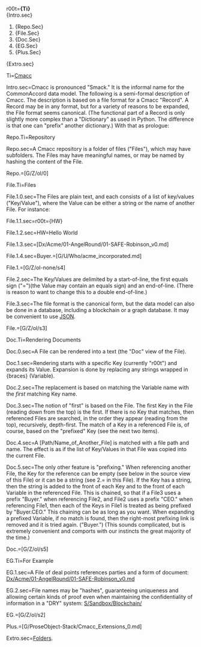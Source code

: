 r00t=<b>{Ti}</b><br>{Intro.sec}<ol><li>{Repo.Sec}<li>{File.Sec}<li>{Doc.Sec}<li>{EG.Sec}<li>{Plus.Sec}</ol>{Extro.sec}

Ti=<a href="i.php?v=d&f=OTF/ProseObject-Stack/Cmacc_0.md">Cmacc</a>

Intro.sec=Cmacc is pronounced "Smack."   It is the informal name for the CommonAccord data model.  The following is a semi-formal description of Cmacc.  The description is based on a file format for a Cmacc "Record".  A Record may be in any format, but for a variety of reasons to be expanded, the File format seems canonical.  (The functional part of a Record is only slightly more complex than a "Dictionary" as used in Python. The difference is that one can "prefix" another dictionary.) With that as prologue:

Repo.Ti=Repository

Repo.sec=A Cmacc repository is a folder of files ("Files"), which may have subfolders. The Files may have meaningful names, or may be named by hashing the content of the File.

Repo.=[G/Z/ol/0]

File.Ti=Files

File.1.0.sec=The Files are plain text, and each consists of a list of key/values ("Key/Value"), where the Value can be either a string or the name of another File.  For instance:

File.1.1.sec=r00t={HW}

File.1.2.sec=HW=Hello World

File.1.3.sec=[Dx/Acme/01-AngelRound/01-SAFE-Robinson_v0.md]

File.1.4.sec=Buyer.=[G/U/Who/acme_incorporated.md]
 
File.1.=[G/Z/ol-none/s4]

File.2.sec=The Key/Values are delimited by a start-of-line, the first equals sign ("=")(the Value may contain an equals sign) and an end-of-line.  (There is reason to want to change this to a double end-of-line.)

File.3.sec=The file format is the canonical form, but the data model can also be done in a database, including a blockchain or a graph database.  It may be convenient to use <a href="i.php?v=json&f=OTF/ProseObject-Stack/Cmacc_0.md">JSON</a>.  

File.=[G/Z/ol/s3]

Doc.Ti=Rendering Documents

Doc.0.sec=A File can be rendered into a text (the "Doc" view of the File).

Doc.1.sec=Rendering starts with a specific Key (currently "r00t") and expands its Value.  Expansion is done by replacing any strings wrapped in {braces} (Variable). 

Doc.2.sec=The replacement is based on matching the Variable name with the <i>first</i> matching Key name.

Doc.3.sec=The notion of "first" is based on the File.  The first Key in the File (reading down from the top) is the first.  If there is no Key that matches, then referenced Files are searched, in the order they appear (reading from the top), recursively, depth-first.  The match of a Key in a referenced File is, of course, based on the "prefixed" Key (see the next two items). 

Doc.4.sec=A [Path/Name_of_Another_File] is matched with a file path and name.  The effect is as if the list of Key/Values in that File was copied into the current File.

Doc.5.sec=The only other feature is "prefixing."  When referencing another File, the Key for the reference can be empty (see below in the source view of this File) or it can be a string (see 2.= in this File).  If the Key has a string, then the string is added to the front of each Key and to the front of each Variable in the referenced File.  This is chained, so that if a File3 uses a prefix "Buyer." when referencing File2, and File2 uses a prefix "CEO." when referencing File1, then each of the Keys in File1 is treated as being prefixed by "Buyer.CEO." This chaining can be as long as you want.  When expanding a prefixed Variable, if no match is found, then the right-most prefixing link is removed and it is tried again.  ("Buyer.") (This sounds complicated, but is extremely convenient and comports with our instincts the great majority of the time.)

Doc.=[G/Z/ol/s5]
  
EG.Ti=For Example

EG.1.sec=A File of deal points references parties and a form of document:  <a href="i.php?v=s&f=Dx/Acme/01-AngelRound/01-SAFE-Robinson_v0.md">Dx/Acme/01-AngelRound/01-SAFE-Robinson_v0.md</a>

EG.2.sec=File names may be "hashes", guaranteeing uniqueness and allowing certain kinds of proof even when maintaining the confidentiality of information in a "DRY" system: <a href="i.php?v=l&f=S/Sandbox/Blockchain/">S/Sandbox/Blockchain/</a>

EG.=[G/Z/ol/s2] 

Plus.=[G/ProseObject-Stack/Cmacc_Extensions_0.md]

Extro.sec=<a href="i.php?v=d&f=OTF/ProseObject-Stack/Folder_0.md">Folders</a>.